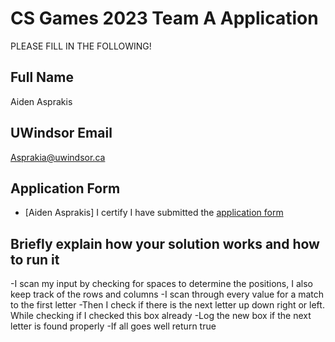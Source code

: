 # CS Games 2023 Team A Application

PLEASE FILL IN THE FOLLOWING!

## Full Name
Aiden Asprakis

## UWindsor Email
Asprakia@uwindsor.ca

## Application Form
- [Aiden Asprakis] I certify I have submitted the [application form](https://forms.office.com/r/R4A1JyB3Xf)

## Briefly explain how your solution works and how to run it 

-I scan my input by checking for spaces to determine the positions, I also keep track of the rows and columns
-I scan through every value for a match to the first letter
-Then I check if there is the next letter up down right or left. While checking if I checked this box already
-Log the new box if the next letter is found properly
-If all goes well return true
